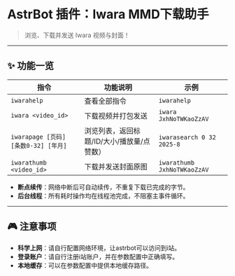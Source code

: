 # AstrBot 插件：Iwara MMD下载助手

> 浏览、下载并发送 Iwara 视频与封面！

---

## ✨ 功能一览

| 指令 | 功能说明 | 示例 |
|---|---|---|
| `iwarahelp` | 查看全部指令 | `iwarahelp` |
| `iwara <video_id>` | 下载视频并打包发送 | `iwara JxhNoTWKaoZzAV` |
| `iwarapage [页码] [条数0-32] [年月]` | 浏览列表，返回标题/ID/大小/播放量/点赞数） | `iwarasearch 0 32 2025-8` |
| `iwarathumb <video_id>` | 下载并发送封面原图 | `iwarathumb JxhNoTWKaoZzAV` |

- **断点续传**：网络中断后可自动续传，不重复下载已完成的字节。  
- **后台线程**：所有耗时操作均在线程池完成，不阻塞主事件循环。  

---

## 🎮 注意事项

- **科学上网**：请自行配置网络环境，让astrbot可以访问到i站。  
- **登录账户**：请自行注册i站账户，并在参数配置中正确填写。  
- **本地缓存**：可以在参数配置中提供本地缓存路径。 
